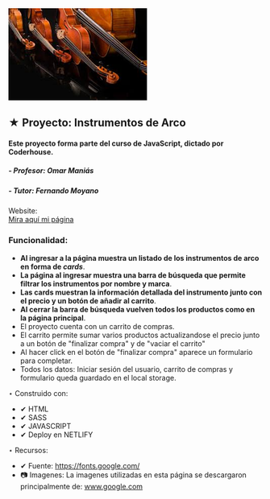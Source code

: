 <img src="./img/imagen_readme.jpg">

 ## ★ Proyecto: Instrumentos de Arco
 ####  Este proyecto forma parte del curso de JavaScript, dictado por Coderhouse.

 #####   - Profesor: Omar Maniás
 #####   - Tutor: Fernando Moyano

 Website:  
[Mira aquí mi página](https://jkinstrumentosmusicales.netlify.app/) 


### Funcionalidad:


- **Al ingresar a la página muestra un listado de los instrumentos de arco en forma de *cards***.
- **La página al ingresar muestra una barra de búsqueda que permite filtrar los instrumentos por nombre y marca**.
- **Las cards muestran la información detallada del instrumento junto con el precio y un botón de añadir al carrito**.
- **Al cerrar la barra de búsqueda vuelven todos los productos como en la página principal**.
- El proyecto cuenta con un carrito de compras.
- El carrito permite sumar varios productos actualizandose el precio junto a un botón de "finalizar compra" y de "vaciar el carrito" 
- Al hacer click en el botón de "finalizar compra" aparece un formulario para completar. 
- Todos los datos: Iniciar sesión del usuario, carrito de compras y formulario queda guardado en el local storage. 


 ⋆ Construido con:
   - ✔ HTML
   - ✔ SASS
   - ✔ JAVASCRIPT
   - ✔ Deploy en NETLIFY


 ⋆ Recursos:
   - ✔  Fuente: https://fonts.google.com/
   - 📷 Imagenes: La imagenes utilizadas en esta página se descargaron principalmente de: www.google.com


  
